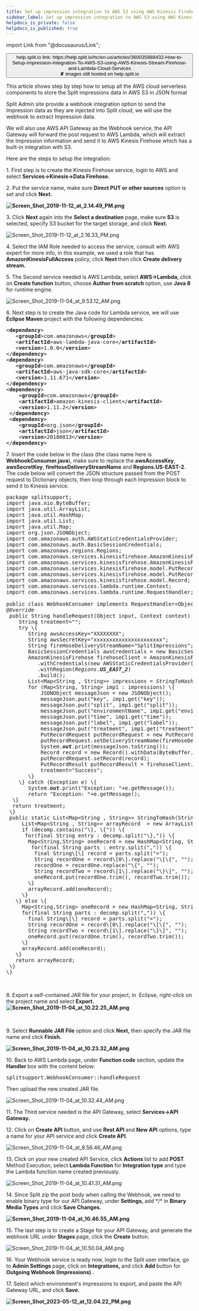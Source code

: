 ```yaml
---
title: Set up impression integration to AWS S3 using AWS Kinesis Firehose
sidebar_label: Set up impression integration to AWS S3 using AWS Kinesis Firehose
helpdocs_is_private: false
helpdocs_is_published: true
---
```


import Link from "@docusaurus/Link";

<p>
  <button style={{borderRadius:'8px', border:'1px', fontFamily:'Courier New', fontWeight:'800', textAlign:'left'}}> help.split.io link: https://help.split.io/hc/en-us/articles/360035888432-How-to-Setup-Impression-Integration-To-AWS-S3-using-AWS-Kinesis-Stream-Firehose-and-Lambda-Cloud-Services <br /> ✘ images still hosted on help.split.io </button>
</p>

<p>
  This article shows step by step how to setup all the AWS cloud serverless components
  to store the Split impressions data in AWS S3 in JSON format
</p>
<p>
  Split Admin site provide a webhook integration option to send the Impression
  data as they are injected into Split cloud, we will use the webhook to extract
  Impression data.
</p>
<p>
  We will also use AWS API Gateway as the Webhook service, the API Gateway will
  forward the post request to AWS Lambda, which will extract the Impression information
  and send it to AWS Kinesis Firehose which has a built-in integration with S3.
</p>
<p>Here are the steps to setup the integration:</p>
<p>
  1. First step is to create the Kinesis Firehose service, login to AWS and select
  <strong>Services-&gt;Kinesis-&gt;Data Firehose.</strong>
</p>
<p>
  2. Put the service name, make sure
  <strong>Direct PUT or other sources</strong>&nbsp;option is set and click
  <strong>Next.</strong>
</p>
<p>
  <strong><img src="https://help.split.io/hc/article_attachments/360042903931/Screen_Shot_2019-11-12_at_2.14.49_PM.png" alt="Screen_Shot_2019-11-12_at_2.14.49_PM.png" /></strong>
</p>
<p>
  3. Click <strong>Next</strong>&nbsp;again into the
  <strong>Select a destination</strong>&nbsp;page, make sure <strong>S3</strong>&nbsp;is
  selected, specify S3 bucket for the target storage, and click
  <strong>Next.</strong>
</p>
<p>
  <img src="https://help.split.io/hc/article_attachments/360042904051/Screen_Shot_2019-11-12_at_2.16.33_PM.png" alt="Screen_Shot_2019-11-12_at_2.16.33_PM.png" />
</p>
<p>
  4. Select the IAM Role needed to access the service, consult with AWS expert
  for more info, in this example, we used a role that has
  <strong>AmazonKinesisFullAccess</strong> policy, click
  <strong>Next&nbsp;</strong>then click <strong>Create delivery stream.</strong>
</p>
<p>
  5. The Second service needed is AWS Lambda, select
  <strong>AWS-&gt;Lambda, </strong>click on <strong>Create function</strong> button,
  choose <strong>Author from scratch&nbsp;</strong>option, use
  <strong>Java 8</strong> for runtime engine.
</p>
<p>
  <img src="https://help.split.io/hc/article_attachments/360042167091/Screen_Shot_2019-11-04_at_9.53.12_AM.png" alt="Screen_Shot_2019-11-04_at_9.53.12_AM.png" />
</p>
<p>
  6. Next step is to create the Java code for Lambda service, we will use
  <strong>Eclipse Maven</strong> project with the following dependencies:
</p>
<pre class="p1"><span class="s2">&lt;</span><strong>dependency</strong><span class="s2">&gt;</span><br /><span class="Apple-converted-space">&nbsp;&nbsp; </span><span class="s2">&lt;</span><span class="s3"><strong>groupId</strong></span><span class="s2">&gt;</span>com.amazonaws<span class="s2">&lt;/</span><span class="s3"><strong>groupId</strong></span><span class="s2">&gt;</span><br /><span class="Apple-converted-space">&nbsp;&nbsp; </span><span class="s2">&lt;</span><span class="s3"><strong>artifactId</strong></span><span class="s2">&gt;</span>aws-lambda-java-core<span class="s2">&lt;/</span><span class="s3"><strong>artifactId</strong></span><span class="s2">&gt;</span><br /><span class="s1"><span class="Apple-converted-space">&nbsp;&nbsp; </span></span><span class="s2">&lt;</span><strong>version</strong><span class="s2">&gt;</span><span class="s1">1.0.0</span><span class="s2">&lt;/</span><strong>version</strong><span class="s2">&gt;</span><br /><span class="s2">&lt;/</span><strong>dependency</strong><span class="s2">&gt;</span><br /><span class="s2">&lt;</span><strong>dependency</strong><span class="s2">&gt;</span><br /><span class="Apple-converted-space">&nbsp;  </span><span class="s2">&lt;</span><span class="s3"><strong>groupId</strong></span><span class="s2">&gt;</span>com.amazonaws<span class="s2">&lt;/</span><span class="s3"><strong>groupId</strong></span><span class="s2">&gt;</span><br /><span class="Apple-converted-space">&nbsp; &nbsp;</span><span class="s2">&lt;</span><span class="s3"><strong>artifactId</strong></span><span class="s2">&gt;</span>aws-java-sdk-core<span class="s2">&lt;/</span><span class="s3"><strong>artifactId</strong></span><span class="s2">&gt;</span><br /><span class="Apple-converted-space">&nbsp; &nbsp;</span><span class="s2">&lt;</span><span class="s3"><strong>version</strong></span><span class="s2">&gt;</span>1.11.671<span class="s2">&lt;/</span><span class="s3"><strong>version</strong></span><span class="s2">&gt;</span><br /><span class="s2">&lt;/</span><strong>dependency</strong><span class="s2">&gt;</span><br /><span class="s2">&lt;</span><strong>dependency</strong><span class="s2">&gt;</span><br /><span class="Apple-converted-space">&nbsp; &nbsp; </span><span class="s2">&lt;</span><span class="s3"><strong>groupId</strong></span><span class="s2">&gt;</span>com.amazonaws<span class="s2">&lt;/</span><span class="s3"><strong>groupId</strong></span><span class="s2">&gt;</span><br /><span class="Apple-converted-space">&nbsp; &nbsp; </span><span class="s2">&lt;</span><span class="s3"><strong>artifactId</strong></span><span class="s2">&gt;</span>amazon-kinesis-client<span class="s2">&lt;/</span><span class="s3"><strong>artifactId</strong></span><span class="s2">&gt;</span><br /><span class="Apple-converted-space">&nbsp; &nbsp; </span><span class="s2">&lt;</span><span class="s3"><strong>version</strong></span><span class="s2">&gt;</span>1.11.2<span class="s2">&lt;/</span><span class="s3"><strong>version</strong></span><span class="s2">&gt;</span><br /><span class="s1"><span class="Apple-converted-space">&nbsp;</span></span><span class="s2">&lt;/</span><strong>dependency</strong><span class="s2">&gt;</span><br /><span class="s1"><span class="Apple-converted-space">&nbsp;</span></span><span class="s2">&lt;</span><strong>dependency</strong><span class="s2">&gt;</span><br /><span class="s1"><span class="Apple-converted-space">&nbsp; &nbsp; </span></span><span class="s2">&lt;</span><strong>groupId</strong><span class="s2">&gt;</span><span class="s1">org.json</span><span class="s2">&lt;/</span><strong>groupId</strong><span class="s2">&gt;</span><br /><span class="s1"><span class="Apple-converted-space">&nbsp; &nbsp; </span></span><span class="s2">&lt;</span><strong>artifactId</strong><span class="s2">&gt;</span><span class="s1">json</span><span class="s2">&lt;/</span><strong>artifactId</strong><span class="s2">&gt;</span><br /><span class="s1"><span class="Apple-converted-space">&nbsp; &nbsp; </span></span><span class="s2">&lt;</span><strong>version</strong><span class="s2">&gt;</span><span class="s1">20180813</span><span class="s2">&lt;/</span><strong>version</strong><span class="s2">&gt;</span><br /><span class="s2">&lt;/</span><strong>dependency</strong><span class="s2">&gt;</span></pre>
<p>
  7. Insert the code below in the class (the class name here is
  <strong>WebhookConsumer.java</strong>), make sure to replace the
  <strong>awsAccessKey</strong>, <strong>awsSecretKey</strong>,
  <strong>fireHoseDeliveryStreamName</strong> and
  <strong>Regions.US-EAST-2</strong>. The code below will convert the JSON structure
  passed from the POST request to Dictionary objects, then loop through each Impression
  block to send it to Kinesis service.
</p>
<pre class="p1"><span class="s1">package</span> splitsupport<span class="s2">;</span><br /><span class="s1">import</span> java<span class="s2">.</span>nio<span class="s2">.</span>ByteBuffer<span class="s2">;</span><br /><span class="s1">import</span> java<span class="s2">.</span>util<span class="s2">.</span>ArrayList<span class="s2">;</span><br /><span class="s1">import</span> java<span class="s2">.</span>util<span class="s2">.</span>HashMap<span class="s2">;</span><br /><span class="s1">import</span> java<span class="s2">.</span>util<span class="s2">.</span>List<span class="s2">;</span><br /><span class="s1">import</span> java<span class="s2">.</span>util<span class="s2">.</span>Map<span class="s2">;<br /></span><span class="s1">import</span> org<span class="s2">.</span>json<span class="s2">.</span>JSONObject<span class="s2">;</span><br /><span class="s1">import</span> com<span class="s2">.</span>amazonaws<span class="s2">.</span>auth<span class="s2">.</span>AWSStaticCredentialsProvider<span class="s2">;</span><br /><span class="s1">import</span> com<span class="s2">.</span>amazonaws<span class="s2">.</span>auth<span class="s2">.</span>BasicSessionCredentials<span class="s2">;</span><br /><span class="s1">import</span> com<span class="s2">.</span>amazonaws<span class="s2">.</span>regions<span class="s2">.</span>Regions<span class="s2">;</span><br /><span class="s1">import</span> com<span class="s2">.</span>amazonaws<span class="s2">.</span>services<span class="s2">.</span>kinesisfirehose<span class="s2">.</span>AmazonKinesisFirehose<span class="s2">;</span><br /><span class="s1">import</span> com<span class="s2">.</span>amazonaws<span class="s2">.</span>services<span class="s2">.</span>kinesisfirehose<span class="s2">.</span>AmazonKinesisFirehoseClientBuilder<span class="s2">;</span><br /><span class="s1">import</span> com<span class="s2">.</span>amazonaws<span class="s2">.</span>services<span class="s2">.</span>kinesisfirehose<span class="s2">.</span>model<span class="s2">.</span>PutRecordRequest<span class="s2">;</span><br /><span class="s1">import</span> com<span class="s2">.</span>amazonaws<span class="s2">.</span>services<span class="s2">.</span>kinesisfirehose<span class="s2">.</span>model<span class="s2">.</span>PutRecordResult<span class="s2">;</span><br /><span class="s1">import</span> com<span class="s2">.</span>amazonaws<span class="s2">.</span>services<span class="s2">.</span>kinesisfirehose<span class="s2">.</span>model<span class="s2">.</span>Record<span class="s2">;</span><br /><span class="s1">import</span> com<span class="s2">.</span>amazonaws<span class="s2">.</span>services<span class="s2">.</span>lambda<span class="s2">.</span>runtime<span class="s2">.</span>Context<span class="s2">;</span><br /><span class="s1">import</span> com<span class="s2">.</span>amazonaws<span class="s2">.</span>services<span class="s2">.</span>lambda<span class="s2">.</span>runtime<span class="s2">.</span>RequestHandler<span class="s2">;</span><br /><br /><span class="s1">public</span><span class="s3"> </span><span class="s1">class</span><span class="s3"> </span>WebhookConsumer<span class="s3"> </span><span class="s1">implements</span><span class="s3"> </span><span class="s4">RequestHandler</span><span class="s2">&lt;</span><span class="s5">Object</span><span class="s2">,</span><span class="s3"> </span><span class="s5">String</span><span class="s2">&gt;</span><span class="s3"><span class="Apple-converted-space">&nbsp; </span></span><span class="s6">\{</span><br /><em>@Override</em><br /><span class="s1"><span class="Apple-tab-span"> </span></span><span class="s2">public</span><span class="s1"> </span><span class="s3">String</span><span class="s1"> </span>handleRequest<span class="s4">(</span><span class="s3">Object</span><span class="s1"> </span><span class="s5">input</span><span class="s6">,</span><span class="s1"> </span><span class="s7">Context</span><span class="s1"> </span><span class="s5">context</span><span class="s4">)</span><span class="s1"> </span><span class="s4">\{</span><br /><span class="s1"><span class="Apple-tab-span"> </span> <span class="Apple-converted-space">&nbsp; </span></span><span class="s3">String</span><span class="s1"> </span>treatment<span class="s6">=</span><span class="s8">""</span><span class="s6">;</span><br /><span class="Apple-tab-span"> </span> <span class="Apple-converted-space">&nbsp; </span><span class="s2">try</span> <span class="s4">\{</span><br /><span class="s1"><span class="Apple-tab-span"> </span><span class="Apple-tab-span"> </span><span class="Apple-tab-span">     </span></span><span class="s3">String</span><span class="s1"> </span><span class="s9">awsAccessKey</span><span class="s6">=</span>"XXXXXXXX"<span class="s6">;</span><br /><span class="s1"><span class="Apple-tab-span"> </span><span class="Apple-tab-span"> </span><span class="Apple-tab-span">     </span></span><span class="s3">String</span><span class="s1"> </span><span class="s9">awsSecretKey</span><span class="s6">=</span>"xxxxxxxxxxxxxxxxxxxxxx"<span class="s6">;</span><br /><span class="s1"><span class="Apple-tab-span"> </span><span class="Apple-tab-span"> </span><span class="Apple-tab-span">     </span></span><span class="s3">String</span><span class="s1"> </span>fireHoseDeliveryStreamName<span class="s6">=</span><span class="s8">"SplitImpressions"</span><span class="s6">;</span><br /><span class="s1"><span class="Apple-tab-span"> </span><span class="Apple-tab-span"> </span><span class="Apple-tab-span">     </span></span><span class="s3">BasicSessionCredentials</span><span class="s1"> </span><span class="s9">awsCredentials</span><span class="s1"> </span><span class="s6">=</span><span class="s1"> </span><span class="s2">new</span><span class="s1"> </span><span class="s10">BasicSessionCredentials</span><span class="s4">(</span>awsAccessKey<span class="s6">,</span><span class="s1"> </span>awsSecretKey<span class="s4">)</span><span class="s6">;</span><br /><span class="s1"><span class="Apple-tab-span"> </span><span class="Apple-tab-span"> </span><span class="Apple-tab-span">     </span></span><span class="s7">AmazonKinesisFirehose</span><span class="s1"> </span><span class="s9">firehoseClient</span><span class="s1"> </span><span class="s6">=</span><span class="s1"> </span>AmazonKinesisFirehoseClientBuilder<span class="s6">.</span><span class="s11"><em>standard</em></span><span class="s4">()</span><br /><span class="s1"><span class="Apple-tab-span"> </span><span class="Apple-tab-span"> </span><span class="Apple-tab-span"> </span><span class="Apple-tab-span"> </span><span class="Apple-tab-span">      </span></span><span class="s6">.</span>withCredentials<span class="s4">(</span><span class="s2">new</span><span class="s1"> </span>AWSStaticCredentialsProvider<span class="s4">(</span><span class="s12">awsCredentials</span><span class="s4">))</span><br /><span class="s1"><span class="Apple-tab-span"> </span><span class="Apple-tab-span"> </span><span class="Apple-tab-span"> </span><span class="Apple-tab-span"> </span><span class="Apple-tab-span">      </span></span><span class="s6">.</span>withRegion<span class="s4">(</span><span class="s13"><em>Regions</em></span><span class="s6">.</span><span class="s14"><strong><em>US_EAST_2</em></strong></span><span class="s4">)</span><br /><span class="Apple-tab-span"> </span><span class="Apple-tab-span"> </span><span class="Apple-tab-span"> </span><span class="Apple-tab-span"> </span><span class="Apple-tab-span">      </span><span class="s6">.</span><span class="s10">build</span><span class="s4">()</span><span class="s6">;</span><br /><span class="s1"><span class="Apple-tab-span"> </span><span class="Apple-tab-span"> </span> <span class="Apple-converted-space">&nbsp;   </span></span><span class="s7">List</span><span class="s6">&lt;</span><span class="s7">Map</span><span class="s6">&lt;</span>String<span class="s1"> </span><span class="s6">,</span><span class="s1"> </span>String<span class="s6">&gt;&gt;</span><span class="s1"> </span><span class="s9">impressions</span><span class="s1"> </span><span class="s6">=</span><span class="s1"> </span><span class="s11"><em>StringToHash</em></span><span class="s4">(</span><span class="s5">input</span><span class="s6">.</span><span class="s15">toString</span><span class="s4">())</span><span class="s6">;</span><br /><span class="s1"><span class="Apple-tab-span"> </span><span class="Apple-tab-span"> </span> <span class="Apple-converted-space">&nbsp;   </span></span><span class="s2">for</span><span class="s1"> </span><span class="s4">(</span><span class="s7">Map</span><span class="s6">&lt;</span>String<span class="s6">,</span><span class="s1"> </span>String<span class="s6">&gt;</span><span class="s1"> </span><span class="s9">imp1</span><span class="s1"> </span><span class="s6">:</span><span class="s1"> </span><span class="s12">impressions</span><span class="s4">)</span><span class="s1"> </span><span class="s4">\{</span><br /><span class="s1"><span class="Apple-tab-span"> </span><span class="Apple-tab-span"> </span><span class="Apple-tab-span"> </span><span class="Apple-tab-span">        </span></span><span class="s3">JSONObject</span><span class="s1"> </span>messageJson<span class="s1"> </span><span class="s6">=</span><span class="s1"> </span><span class="s2">new</span><span class="s1"> </span><span class="s10">JSONObject</span><span class="s4">()</span><span class="s6">;</span><br /><span class="s1"><span class="Apple-tab-span"> </span><span class="Apple-tab-span"> </span><span class="Apple-tab-span"> </span><span class="Apple-tab-span">        </span></span>messageJson<span class="s6">.</span><span class="s10">put</span><span class="s4">(</span><span class="s8">"key"</span><span class="s6">,</span><span class="s1"> </span>imp1<span class="s6">.</span><span class="s16">get</span><span class="s4">(</span><span class="s8">"key"</span><span class="s4">))</span><span class="s6">;</span><br /><span class="s1"><span class="Apple-tab-span"> </span><span class="Apple-tab-span"> </span><span class="Apple-tab-span"> </span><span class="Apple-tab-span">        </span></span>messageJson<span class="s6">.</span><span class="s10">put</span><span class="s4">(</span><span class="s8">"split"</span><span class="s6">,</span><span class="s1"> </span>imp1<span class="s6">.</span><span class="s16">get</span><span class="s4">(</span><span class="s8">"split"</span><span class="s4">))</span><span class="s6">;</span><br /><span class="s1"><span class="Apple-tab-span"> </span><span class="Apple-tab-span"> </span><span class="Apple-tab-span"> </span><span class="Apple-tab-span">        </span></span><span class="s12">messageJson</span><span class="s6">.</span><span class="s10">put</span><span class="s4">(</span>"environmentName"<span class="s6">,</span><span class="s1"> </span><span class="s12">imp1</span><span class="s6">.</span><span class="s16">get</span><span class="s4">(</span>"environmentName"<span class="s4">))</span><span class="s6">;</span><br /><span class="s1"><span class="Apple-tab-span"> </span><span class="Apple-tab-span"> </span><span class="Apple-tab-span"> </span><span class="Apple-tab-span">        </span></span>messageJson<span class="s6">.</span><span class="s10">put</span><span class="s4">(</span><span class="s8">"time"</span><span class="s6">,</span><span class="s1"> </span>imp1<span class="s6">.</span><span class="s16">get</span><span class="s4">(</span><span class="s8">"time"</span><span class="s4">))</span><span class="s6">;</span><br /><span class="s1"><span class="Apple-tab-span"> </span><span class="Apple-tab-span"> </span><span class="Apple-tab-span"> </span><span class="Apple-tab-span">        </span></span>messageJson<span class="s6">.</span><span class="s10">put</span><span class="s4">(</span><span class="s8">"label"</span><span class="s6">,</span><span class="s1"> </span>imp1<span class="s6">.</span><span class="s16">get</span><span class="s4">(</span><span class="s8">"label"</span><span class="s4">))</span><span class="s6">;</span><br /><span class="s1"><span class="Apple-tab-span"> </span><span class="Apple-tab-span"> </span><span class="Apple-tab-span"> </span><span class="Apple-tab-span">        </span></span><span class="s12">messageJson</span><span class="s6">.</span><span class="s10">put</span><span class="s4">(</span>"treatment"<span class="s6">,</span><span class="s1"> </span><span class="s12">imp1</span><span class="s6">.</span><span class="s16">get</span><span class="s4">(</span>"treatment"<span class="s4">))</span><span class="s6">;</span><br /><span class="s1"><span class="Apple-tab-span"> </span><span class="Apple-tab-span"> </span><span class="Apple-tab-span"> </span><span class="Apple-tab-span">        </span></span>PutRecordRequest<span class="s1"> </span><span class="s9">putRecordRequest</span><span class="s1"> </span><span class="s6">=</span><span class="s1"> </span><span class="s2">new</span><span class="s1"> </span><span class="s10">PutRecordRequest</span><span class="s4">()</span><span class="s6">;</span><br /><span class="s1"><span class="Apple-tab-span"> </span><span class="Apple-tab-span"> </span><span class="Apple-tab-span"> </span><span class="Apple-tab-span">        </span></span>putRecordRequest<span class="s6">.</span><span class="s10">setDeliveryStreamName</span><span class="s4">(</span>fireHoseDeliveryStreamName<span class="s4">)</span><span class="s6">;</span><br /><span class="s1"><span class="Apple-tab-span"> </span><span class="Apple-tab-span"> </span><span class="Apple-tab-span"> </span><span class="Apple-tab-span">        </span></span><span class="s3">System</span><span class="s6">.</span><span class="s14"><strong><em>out</em></strong></span><span class="s6">.</span>print<span class="s4">(</span><span class="s12">messageJson</span><span class="s6">.</span>toString<span class="s4">())</span><span class="s6">;</span><br /><span class="s1"><span class="Apple-tab-span"> </span><span class="Apple-tab-span"> </span><span class="Apple-tab-span"> </span><span class="Apple-tab-span">        </span></span><span class="s3">Record</span><span class="s1"> </span><span class="s9">record</span><span class="s1"> </span><span class="s6">=</span><span class="s1"> </span><span class="s2">new</span><span class="s1"> </span>Record<span class="s4">()</span><span class="s6">.</span>withData<span class="s4">(</span><span class="s17">ByteBuffer</span><span class="s6">.</span><span class="s11"><em>wrap</em></span><span class="s4">(</span><span class="s12">messageJson</span><span class="s6">.</span>toString<span class="s4">()</span><span class="s6">.</span>getBytes<span class="s4">()))</span><span class="s6">;</span><br /><span class="s1"><span class="Apple-tab-span"> </span><span class="Apple-tab-span"> </span><span class="Apple-tab-span"> </span><span class="Apple-tab-span">        </span></span>putRecordRequest<span class="s6">.</span><span class="s10">setRecord</span><span class="s4">(</span>record<span class="s4">)</span><span class="s6">;</span><br /><span class="s1"><span class="Apple-tab-span"> </span><span class="Apple-tab-span"> </span><span class="Apple-tab-span"> </span><span class="Apple-tab-span">        </span></span><span class="s3">PutRecordResult</span><span class="s1"> </span><span class="s18">putRecordResult</span><span class="s1"> </span><span class="s6">=</span><span class="s1"> </span>firehoseClient<span class="s6">.</span><span class="s16">putRecord</span><span class="s4">(</span>putRecordRequest<span class="s4">)</span><span class="s6">;</span><br /><span class="Apple-tab-span"> </span><span class="Apple-tab-span"> </span><span class="Apple-converted-space">&nbsp; &nbsp; &nbsp; &nbsp;  </span><span class="s12">treatment</span><span class="s6">=</span><span class="s8">"Success"</span><span class="s6">;</span><span class="Apple-tab-span"> </span><span class="Apple-tab-span"> </span><span class="Apple-tab-span"> </span><span class="Apple-tab-span"> </span><span class="Apple-tab-span"> </span> <span class="Apple-converted-space">&nbsp; &nbsp; &nbsp; &nbsp;<span class="Apple-tab-span"> </span></span><br /><span class="Apple-tab-span"> </span><span class="Apple-tab-span"> </span><span class="Apple-tab-span">     </span><span class="s4">\}</span><br /><span class="s1"><span class="Apple-tab-span"> </span> <span class="Apple-converted-space">&nbsp; </span></span><span class="s4">\}</span><span class="s1"> </span><span class="s2">catch</span><span class="s1"> </span><span class="s4">(</span>Exception<span class="s1"> </span><span class="s9">e</span><span class="s4">)</span><span class="s1"> </span><span class="s4">\{</span><br /><span class="s1"><span class="Apple-tab-span"> </span><span class="Apple-tab-span"> </span> <span class="Apple-converted-space">&nbsp;   </span></span><span class="s3">System</span><span class="s6">.</span><span class="s14"><strong><em>out</em></strong></span><span class="s6">.</span>print<span class="s4">(</span><span class="s8">"Exception: "</span><span class="s6">+</span><span class="s12">e</span><span class="s6">.</span>getMessage<span class="s4">())</span><span class="s6">;</span><br /><span class="s1"><span class="Apple-tab-span"> </span><span class="Apple-tab-span"> </span> <span class="Apple-converted-space">&nbsp;   </span></span><span class="s2">return</span><span class="s1"> </span>"Exception: "<span class="s6">+</span><span class="s12">e</span><span class="s6">.</span><span class="s10">getMessage</span><span class="s4">()</span><span class="s6">;</span><br /><span class="Apple-converted-space">  </span><span class="s4">\}</span><br /><span class="s1"><span class="Apple-converted-space">  </span></span><span class="s2">return</span><span class="s1"> </span>treatment<span class="s6">;</span><br /><span class="s4"> \}</span><br /> public<span class="s1"> </span>static<span class="s1"> </span><span class="s7">List</span><span class="s6">&lt;</span><span class="s7">Map</span><span class="s6">&lt;</span><span class="s19">String</span><span class="s1"> </span><span class="s6">,</span><span class="s1"> </span><span class="s19">String</span><span class="s6">&gt;&gt;</span><span class="s1"> </span><span class="s20">StringToHash</span><span class="s4">(</span><span class="s3">String</span><span class="s1"> </span><span class="s5">decomp</span><span class="s4">)</span><span class="s1"> </span><span class="s4">\{</span><br /><span class="s1"><span class="Apple-tab-span"> </span><span class="Apple-tab-span"> </span> <span class="Apple-converted-space">&nbsp; </span></span><span class="s7">List</span><span class="s6">&lt;</span><span class="s7">Map</span><span class="s6">&lt;</span>String<span class="s1"> </span><span class="s6">,</span><span class="s1"> </span>String<span class="s6">&gt;&gt;</span><span class="s1"> </span><span class="s9">arrayRecord</span><span class="s1"><span class="Apple-converted-space">&nbsp; </span></span><span class="s6">=</span><span class="s1"> </span><span class="s2">new</span><span class="s1"> </span><span class="s10">ArrayList</span><span class="s6">&lt;</span><span class="s7">Map</span><span class="s6">&lt;</span>String<span class="s6">,</span>String<span class="s6">&gt;&gt;</span><span class="s4">()</span><span class="s6">;</span><br /><span class="s1"><span class="Apple-tab-span"> </span><span class="Apple-tab-span"> </span> <span class="Apple-converted-space">&nbsp; </span></span><span class="s2">if</span><span class="s1"> </span><span class="s4">(</span><span class="s5">decomp</span><span class="s6">.</span>contains<span class="s4">(</span><span class="s8">"\}, \{"</span><span class="s4">))</span><span class="s1"> </span><span class="s4">\{</span><br /><span class="Apple-tab-span"> </span><span class="Apple-tab-span"> </span><span class="Apple-tab-span"> </span> <span class="Apple-converted-space">&nbsp; </span><span class="s2">for</span><span class="s4">(</span><span class="s2">final</span> <span class="s3">String</span> <span class="s9">entry</span> <span class="s6">:</span> <span class="s5">decomp</span><span class="s6">.</span><span class="s10">split</span><span class="s4">(</span><span class="s8">"\},"</span><span class="s4">))</span> <span class="s4">\{</span><br /><span class="s1"><span class="Apple-tab-span"> </span><span class="Apple-tab-span"> </span><span class="Apple-tab-span"> </span><span class="Apple-tab-span"> </span> <span class="Apple-converted-space">&nbsp; </span></span><span class="s7">Map</span><span class="s6">&lt;</span>String<span class="s6">,</span>String<span class="s6">&gt;</span><span class="s1"> </span><span class="s9">oneRecord</span><span class="s1"> </span><span class="s6">=</span><span class="s1"> </span><span class="s2">new</span><span class="s1"> </span><span class="s10">HashMap</span><span class="s6">&lt;</span>String<span class="s6">,</span><span class="s1"> </span>String<span class="s6">&gt;</span><span class="s4">()</span><span class="s6">;</span><br /><span class="Apple-tab-span"> </span><span class="Apple-tab-span"> </span><span class="Apple-tab-span"> </span><span class="Apple-tab-span"> </span><span class="Apple-converted-space">&nbsp; &nbsp; </span><span class="s2">for</span><span class="s4">(</span><span class="s2">final</span> <span class="s3">String</span> <span class="s9">parts</span> <span class="s6">:</span> <span class="s12">entry</span><span class="s6">.</span><span class="s10">split</span><span class="s4">(</span><span class="s8">","</span><span class="s4">))</span> <span class="s4">\{</span><br /><span class="Apple-tab-span"> </span><span class="Apple-tab-span"> </span><span class="Apple-tab-span"> </span><span class="Apple-tab-span"> </span><span class="Apple-converted-space">&nbsp; &nbsp; <span class="Apple-tab-span"> </span></span><span class="s2">final</span> <span class="s3">String</span><span class="s4">\[\]</span> <span class="s9">record</span> <span class="s6">=</span> <span class="s12">parts</span><span class="s6">.</span><span class="s10">split</span><span class="s4">(</span><span class="s8">"="</span><span class="s4">)</span><span class="s6">;</span><br /><span class="Apple-tab-span"> </span><span class="Apple-tab-span"> </span><span class="Apple-tab-span"> </span><span class="Apple-tab-span"> </span><span class="Apple-converted-space">&nbsp; &nbsp; <span class="Apple-tab-span"> </span></span><span class="s3">String</span> <span class="s9">recordOne</span> <span class="s6">=</span> <span class="s12">record</span><span class="s4">\[</span><span class="s21">0</span><span class="s4">\]</span><span class="s6">.</span><span class="s10">replace</span><span class="s4">(</span><span class="s8">"\[\{"</span><span class="s6">,</span> <span class="s8">""</span><span class="s4">)</span><span class="s6">;</span><br /><span class="s1"><span class="Apple-tab-span"> </span><span class="Apple-tab-span"> </span><span class="Apple-tab-span"> </span><span class="Apple-tab-span"> </span><span class="Apple-converted-space">&nbsp; &nbsp; <span class="Apple-tab-span"> </span></span></span>recordOne<span class="s1"> </span><span class="s6">=</span><span class="s1"> </span>recordOne<span class="s6">.</span><span class="s10">replace</span><span class="s4">(</span><span class="s8">"\{"</span><span class="s6">,</span><span class="s1"> </span><span class="s8">""</span><span class="s4">)</span><span class="s6">;</span><br /><span class="Apple-tab-span"> </span><span class="Apple-tab-span"> </span><span class="Apple-tab-span"> </span><span class="Apple-tab-span"> </span><span class="Apple-converted-space">&nbsp; &nbsp; <span class="Apple-tab-span"> </span></span><span class="s3">String</span> <span class="s9">recordTwo</span> <span class="s6">=</span> <span class="s12">record</span><span class="s4">\[</span><span class="s21">1</span><span class="s4">\]</span><span class="s6">.</span><span class="s10">replace</span><span class="s4">(</span><span class="s8">"\}\]"</span><span class="s6">,</span> <span class="s8">""</span><span class="s4">)</span><span class="s6">;</span><br /><span class="s1"><span class="Apple-tab-span"> </span><span class="Apple-tab-span"> </span><span class="Apple-tab-span"> </span><span class="Apple-tab-span"> </span><span class="Apple-tab-span"> </span><span class="Apple-converted-space">&nbsp; &nbsp; </span></span>oneRecord<span class="s6">.</span><span class="s16">put</span><span class="s4">(</span>recordOne<span class="s6">.</span><span class="s10">trim</span><span class="s4">()</span><span class="s6">,</span><span class="s1"> </span>recordTwo<span class="s6">.</span><span class="s10">trim</span><span class="s4">())</span><span class="s6">;</span><br /><span class="Apple-tab-span"> </span><span class="Apple-tab-span"> </span><span class="Apple-tab-span"> </span><span class="Apple-tab-span"> </span><span class="Apple-converted-space">&nbsp; &nbsp;</span><span class="s4">\}</span><br /><span class="s1"><span class="Apple-tab-span"> </span><span class="Apple-tab-span"> </span><span class="Apple-tab-span"> </span><span class="Apple-tab-span"> </span><span class="Apple-converted-space">&nbsp; &nbsp;</span></span>arrayRecord<span class="s6">.</span><span class="s16">add</span><span class="s4">(</span>oneRecord<span class="s4">)</span><span class="s6">;</span><br /><span class="Apple-tab-span"> </span><span class="Apple-tab-span"> </span> <span class="Apple-converted-space">&nbsp; </span><span class="s4">\}</span><br /><span class="Apple-tab-span"> </span><span class="Apple-tab-span"> </span> <span class="s4">\}</span> <span class="s2">else</span> <span class="s4">\{</span><span class="Apple-tab-span"> </span><span class="Apple-tab-span"> </span><span class="Apple-tab-span"> </span><br /><span class="s1"><span class="Apple-tab-span"> </span><span class="Apple-tab-span"> </span> <span class="Apple-converted-space">&nbsp; </span></span><span class="s7">Map</span><span class="s6">&lt;</span>String<span class="s6">,</span>String<span class="s6">&gt;</span><span class="s1"> </span><span class="s9">oneRecord</span><span class="s1"> </span><span class="s6">=</span><span class="s1"> </span><span class="s2">new</span><span class="s1"> </span><span class="s10">HashMap</span><span class="s6">&lt;</span>String<span class="s6">,</span><span class="s1"> </span>String<span class="s6">&gt;</span><span class="s4">()</span><span class="s6">;</span><br /><span class="Apple-tab-span"> </span><span class="Apple-tab-span"> </span><span class="Apple-converted-space">&nbsp; &nbsp;</span><span class="s2">for</span><span class="s4">(</span><span class="s2">final</span> <span class="s3">String</span> <span class="s9">parts</span> <span class="s6">:</span> <span class="s5">decomp</span><span class="s6">.</span><span class="s10">split</span><span class="s4">(</span><span class="s8">","</span><span class="s4">))</span> <span class="s4">\{</span><br /><span class="Apple-tab-span"> </span><span class="Apple-tab-span"> </span><span class="Apple-converted-space">&nbsp; &nbsp; <span class="Apple-tab-span"> </span></span><span class="s2">final</span> <span class="s3">String</span><span class="s4">\[\]</span> <span class="s9">record</span> <span class="s6">=</span> <span class="s12">parts</span><span class="s6">.</span><span class="s10">split</span><span class="s4">(</span><span class="s8">"="</span><span class="s4">)</span><span class="s6">;</span><br /><span class="Apple-tab-span"> </span><span class="Apple-tab-span"> </span><span class="Apple-converted-space">&nbsp; &nbsp; <span class="Apple-tab-span"> </span></span><span class="s3">String</span> <span class="s9">recordOne</span> <span class="s6">=</span> <span class="s12">record</span><span class="s4">\[</span><span class="s21">0</span><span class="s4">\]</span><span class="s6">.</span><span class="s10">replace</span><span class="s4">(</span><span class="s8">"\[\{"</span><span class="s6">,</span> <span class="s8">""</span><span class="s4">)</span><span class="s6">;</span><br /><span class="Apple-tab-span"> </span><span class="Apple-tab-span"> </span><span class="Apple-converted-space">&nbsp; &nbsp; <span class="Apple-tab-span"> </span></span><span class="s3">String</span> <span class="s9">recordTwo</span> <span class="s6">=</span> <span class="s12">record</span><span class="s4">\[</span><span class="s21">1</span><span class="s4">\]</span><span class="s6">.</span><span class="s10">replace</span><span class="s4">(</span><span class="s8">"\}\]"</span><span class="s6">,</span> <span class="s8">""</span><span class="s4">)</span><span class="s6">;</span><br /><span class="s1"><span class="Apple-tab-span"> </span><span class="Apple-tab-span"> </span><span class="Apple-tab-span"> </span><span class="Apple-converted-space">&nbsp; &nbsp; </span></span>oneRecord<span class="s6">.</span><span class="s16">put</span><span class="s4">(</span>recordOne<span class="s6">.</span><span class="s10">trim</span><span class="s4">()</span><span class="s6">,</span><span class="s1"> </span>recordTwo<span class="s6">.</span><span class="s10">trim</span><span class="s4">())</span><span class="s6">;</span><br /><span class="Apple-tab-span"> </span><span class="Apple-tab-span"> </span><span class="Apple-converted-space">&nbsp;  </span><span class="s4">\}</span><br /><span class="s1"><span class="Apple-tab-span"> </span><span class="Apple-tab-span"> </span><span class="Apple-converted-space">&nbsp; &nbsp;</span></span>arrayRecord<span class="s6">.</span><span class="s16">add</span><span class="s4">(</span>oneRecord<span class="s4">)</span><span class="s6">;</span><br /><span class="Apple-tab-span"> </span><span class="Apple-tab-span"> </span> <span class="s4">\}</span><br /><span class="s1"><span class="Apple-tab-span"> </span><span class="Apple-tab-span"> </span> </span><span class="s2">return</span><span class="s1"> </span>arrayRecord<span class="s6">;</span><span class="s1"><span class="Apple-tab-span"> </span><span class="Apple-tab-span"> </span></span><br /><span class="Apple-tab-span"> </span><span class="s4">\}</span><br />\}</pre>
<p class="p4">&nbsp;</p>
<p class="p4">
  <span class="s4">8. Export a self-contained JAR file for your project, in&nbsp; Eclipse, right-click on the project name and select <strong>Export.<img src="https://help.split.io/hc/article_attachments/360042163952/Screen_Shot_2019-11-04_at_10.22.25_AM.png" alt="Screen_Shot_2019-11-04_at_10.22.25_AM.png" /></strong></span>
</p>
<p class="p4">&nbsp;</p>
<p class="p4">
  <span class="s4">9. Select <strong>Runnable JAR File</strong> option and click <strong>Next,&nbsp;</strong>then specify the JAR file name and click <strong>Finish.</strong></span>
</p>
<p class="p4">
  <span class="s4"><strong><img src="https://help.split.io/hc/article_attachments/360042164292/Screen_Shot_2019-11-04_at_10.23.32_AM.png" alt="Screen_Shot_2019-11-04_at_10.23.32_AM.png" /></strong></span>
</p>
<p class="p4">
  <span class="s4">10. Back to AWS Lambda page, under <strong>Function code</strong>&nbsp;section, update the <strong>Handler&nbsp;</strong>box with the content below:</span>
</p>
<pre class="p4"><span class="s4">splitsupport.WebhookConsumer::handleRequest</span></pre>
<p class="p4">
  <span class="s4">Then upload the new created JAR file.</span>
</p>
<p class="p4">
  <span class="s4"><img src="https://help.split.io/hc/article_attachments/360042169611/Screen_Shot_2019-11-04_at_10.32.44_AM.png" alt="Screen_Shot_2019-11-04_at_10.32.44_AM.png" /></span>
</p>
<p>
  11. The Third service needed is the API Gateway, select
  <strong>Services-&gt;API Gateway.</strong>
</p>
<p>
  12. Click on <strong>Create API&nbsp;</strong>button, and use
  <strong>Rest API </strong>and <strong>New API</strong> options, type a name for
  your API service and click <strong>Create API.</strong>
</p>
<p>
  <img src="https://help.split.io/hc/article_attachments/360042155412/Screen_Shot_2019-11-04_at_8.56.46_AM.png" alt="Screen_Shot_2019-11-04_at_8.56.46_AM.png" />
</p>
<p>
  13. Click on your new created API Service, click
  <strong>Actions&nbsp;</strong>list to add <strong>POST </strong>Method Execution,
  select <strong>Lambda Function</strong> for
  <strong>Integration type&nbsp;</strong>and type the Lambda function name created
  previously.
</p>
<p>
  <img src="https://help.split.io/hc/article_attachments/360042165632/Screen_Shot_2019-11-04_at_10.41.31_AM.png" alt="Screen_Shot_2019-11-04_at_10.41.31_AM.png" />
</p>
<p>
  14. Since Split zip the post body when calling the Webhook, we need to enable
  binary type for our API Gateway, under <strong>Settings,&nbsp;</strong>add */*
  in <strong>Binary Media Types</strong> and click
  <strong>Save Changes.</strong>
</p>
<p>
  <strong><img src="https://help.split.io/hc/article_attachments/360042171011/Screen_Shot_2019-11-04_at_10.46.55_AM.png" alt="Screen_Shot_2019-11-04_at_10.46.55_AM.png" /></strong>
</p>
<p>
  15. The last step is to create a Stage for your API Gateway, and generate the
  webhook URL under <strong>Stages&nbsp;</strong>page, click the
  <strong>Create</strong> button.
</p>
<p>
  <img src="https://help.split.io/hc/article_attachments/360042171391/Screen_Shot_2019-11-04_at_10.50.04_AM.png" alt="Screen_Shot_2019-11-04_at_10.50.04_AM.png" />
</p>
<p>
  16. Your Webhook service is ready now, login to the Split user interface, go
  to <strong>Admin Settings&nbsp;</strong>page, click on
  <strong>Integrations,&nbsp;</strong>and click <strong>Add&nbsp;</strong>button
  for <strong>Outgoing Webhook (Impressions) .</strong>
</p>
<p>
  17. Select which environment's impressions to export, and paste the API Gateway
  URL, and click <strong>Save.</strong>
</p>
<p>
  <strong><img src="https://help.split.io/hc/article_attachments/15728309069197" alt="Screen_Shot_2023-05-12_at_12.04.22_PM.png" /></strong>
</p>